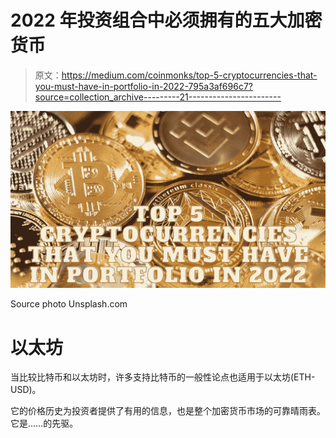 # 2022 年投资组合中必须拥有的五大加密货币

> 原文：<https://medium.com/coinmonks/top-5-cryptocurrencies-that-you-must-have-in-portfolio-in-2022-795a3af696c7?source=collection_archive---------21----------------------->

![](img/01387979b91e62617c78e7018bc01f93.png)

Source photo Unsplash.com

# 以太坊

当比较比特币和以太坊时，许多支持比特币的一般性论点也适用于以太坊(ETH-USD)。

它的价格历史为投资者提供了有用的信息，也是整个加密货币市场的可靠晴雨表。它是……的先驱。